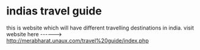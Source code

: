 # indias travel guide
 this is website which will have different travelling destinations in india.
  visit website here ------> http://merabharat.unaux.com/travel%20guide/index.php

